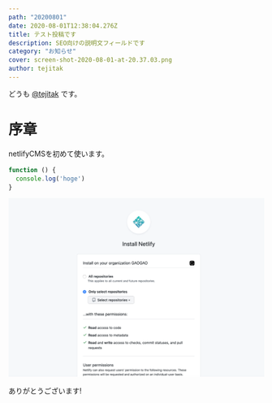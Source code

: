 ```yaml
---
path: "20200801"
date: 2020-08-01T12:38:04.276Z
title: テスト投稿です
description: SEO向けの説明文フィールドです
category: "お知らせ"
cover: screen-shot-2020-08-01-at-20.37.03.png
author: tejitak
---
```

どうも [@tejitak](https://twitter.com/tejitak) です。

# 序章

netlifyCMSを初めて使います。

```js
function () {
  console.log('hoge')
}
```

![](screen-shot-2020-08-01-at-20.37.03.png)

ありがとうございます!